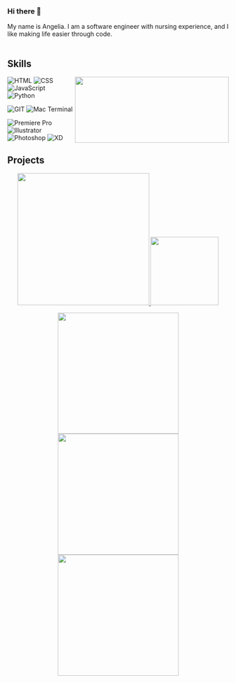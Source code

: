 ### Hi there 👋

My name is Angelia. I am a software engineer with nursing experience, and I like making life easier through code.  
<br>




## Skills  

<!-- GitHub readme stats https://github.com/anuraghazra/github-readme-stats -->
<img align="right" height="150px" width="350px" src="https://github-readme-stats.vercel.app/api/top-langs/?username=AndreaLeah&layout=compact&theme=chartreuse-dark&title_color=ffffff&langs_count=3" />

![HTML](https://img.shields.io/badge/HTML5-E34F26?style=for-the-badge&logo=html5&logoColor=white)
![CSS](https://img.shields.io/badge/CSS3-1572B6?style=for-the-badge&logo=css3&logoColor=white)
![JavaScript](https://img.shields.io/badge/JavaScript-F7DF1E?style=for-the-badge&logo=javascript&logoColor=black)
![Python](https://img.shields.io/badge/Python-3776AB?style=for-the-badge&logo=python&logoColor=white) 




![GIT](https://img.shields.io/badge/GIT-E44C30?style=for-the-badge&logo=git&logoColor=white)
![Mac Terminal](https://img.shields.io/badge/mac%20terminal-4D4D4D?style=for-the-badge&logo=windows%20terminal&logoColor=white)  


![Premiere Pro](https://img.shields.io/badge/premiere%20pro-9999FF?style=for-the-badge&logo=adobe%20premiere%20pro&logoColor=white)
![Illustrator](https://img.shields.io/badge/Illustrator-FF9A00?style=for-the-badge&logo=Adobe%20Illustrator&logoColor=white)
![Photoshop](https://img.shields.io/badge/Photoshop-31A8FF?style=for-the-badge&logo=Adobe%20Photoshop&logoColor=white)
![XD](https://img.shields.io/badge/XD-FF61F6?style=for-the-badge&logo=Adobe%20XD&logoColor=white)  



## Projects

<p align="middle">
    <a href="https://andrealeah.github.io/Portfolio" target="_blank">
        <img src="https://media.giphy.com/media/XSy1xJRqjbU9CL1rkC/giphy.gif" width="300" height="auto" />
    </a>
    <a href="https://andrealeah.github.io/Portfolio" target="_blank">
    <img src="https://media.giphy.com/media/9QK1OONcU9YThXASJp/giphy.gif" width="auto" height="155" />
    </a>
</p>
<p align="middle">
    <a href="https://andrealeah.github.io/Etch-A-Sketch" target="_blank">
        <img src="https://media.giphy.com/media/tMuOoiDrWzQlvRD4aS/giphy.gif" height="auto" width="275" />
    </a>
    <a href="https://andrealeah.github.io/JSCalculator" target="_blank">
        <img src="https://media.giphy.com/media/fwmNMhzauSpBdoFMTa/giphy.gif" height="auto" width="275" />
    </a>  
    <a href="https://andrealeah.github.io/library" target="_blank">
        <img src="https://media.giphy.com/media/uJadEYKEAyJ2zB0m90/giphy.gif" height="auto" width="275" />
    </a>
</p>
